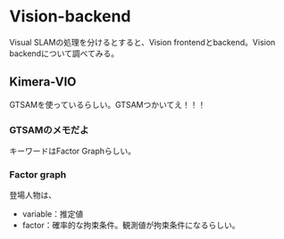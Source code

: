# Vision-backend
Visual SLAMの処理を分けるとすると、Vision frontendとbackend。Vision backendについて調べてみる。

## Kimera-VIO
GTSAMを使っているらしい。GTSAMつかいてえ！！！


### GTSAMのメモだよ
キーワードはFactor Graphらしい。

### Factor graph

登場人物は、

- variable：推定値
- factor：確率的な拘束条件。観測値が拘束条件になるらしい。



